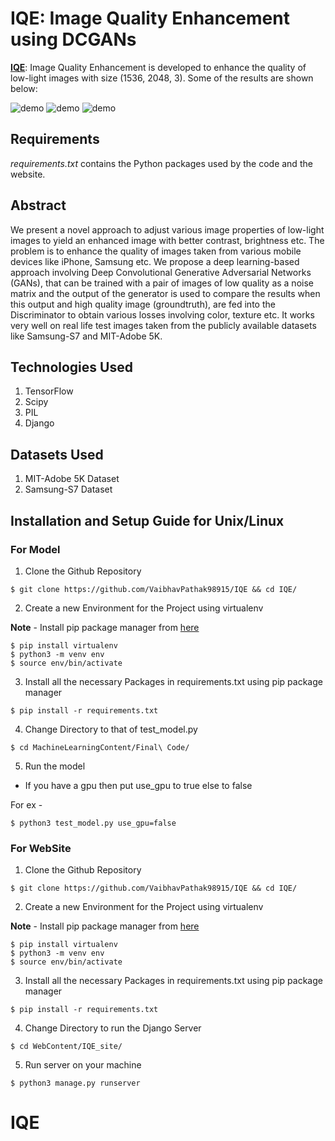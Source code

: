 # IQE: Image Quality Enhancement using DCGANs


**[IQE](https://iqe-os.herokuapp.com/)**: Image Quality Enhancement is developed to enhance the quality of low-light images with size (1536, 2048, 3). Some of the results are shown below: 

![demo](images/result.png)
![demo](images/result1.png)
![demo](images/result2.png)

## Requirements

_requirements.txt_ contains the Python packages used by the code and the website.

## Abstract

<p>
    We present a novel approach to adjust various image properties of low-light images to yield an enhanced image with better contrast, brightness etc. The problem is to enhance the quality of images taken from various mobile devices like iPhone, Samsung etc. We propose a deep learning-based approach involving Deep Convolutional Generative Adversarial Networks (GANs), that can be trained with a pair of images of low quality as a noise matrix and the output of the generator is used to compare the results when this output and high quality image (groundtruth), are fed into the Discriminator to obtain various losses involving color, texture etc. It works very well on real life test images taken from the publicly available datasets like Samsung-S7 and MIT-Adobe 5K.
</p>

## Technologies Used

1. TensorFlow
2. Scipy
3. PIL
4. Django

## Datasets Used

1. MIT-Adobe 5K Dataset
2. Samsung-S7 Dataset

## Installation and Setup Guide for Unix/Linux

### For Model

1. Clone the Github Repository

```
$ git clone https://github.com/VaibhavPathak98915/IQE && cd IQE/
```

2. Create a new Environment for the Project using virtualenv

**Note** - Install pip package manager from [here](https://pip.pypa.io/en/stable/installing/)

```
$ pip install virtualenv
$ python3 -m venv env
$ source env/bin/activate
```


3. Install all the necessary Packages in requirements.txt using pip package manager

```
$ pip install -r requirements.txt
```

4. Change Directory to that of test_model.py

```
$ cd MachineLearningContent/Final\ Code/
```

5. Run the model
* If you have a gpu then put use_gpu to true else to false

For ex -

```
$ python3 test_model.py use_gpu=false
```

### For WebSite

1. Clone the Github Repository

```
$ git clone https://github.com/VaibhavPathak98915/IQE && cd IQE/
```

2. Create a new Environment for the Project using virtualenv

**Note** - Install pip package manager from [here](https://pip.pypa.io/en/stable/installing/)

```
$ pip install virtualenv
$ python3 -m venv env
$ source env/bin/activate
```


3. Install all the necessary Packages in requirements.txt using pip package manager

```
$ pip install -r requirements.txt
```

4. Change Directory to run the Django Server

```
$ cd WebContent/IQE_site/
```

5. Run server on your machine

```
$ python3 manage.py runserver
```


# IQE
